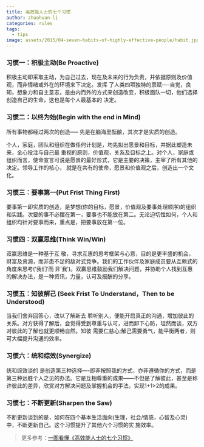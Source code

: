 ```yaml
---
title: 高效能人士的七个习惯
author: zhuohuan-li
categories: rules
tags:
  - tips
image: assets/2015/04-seven-habits-of-highly-effective-people/habit.jpg
---
```


### 习惯一：积极主动(Be Proactive)

积极主动即采取主动，为自己过去，现在及未来的行为负责，并依据原则及价值观，而非情绪或外在的环境来下决定。发挥 了人类四项独特的禀赋—-自觉，良知，想象力和自主意志，是由内而外的方式来创造改变，积极面队一切，他们选择创造自己的生命，这也是每个人最基本的 决定。

### 习惯二：以终为始(Begin with the end in Mind)

所有事物都经过两次的创造—– 先是在脑海里酝酿，其次才是实质的创造。

个人，家庭，团队和组织在做任何计划是，均先拟出愿景和目标，并据此塑造未来，全心投注与自己最 重视的原则，价值观，关系及目标之上。对个人，家庭或组织而言，使命宣言可说是愿景的最好形式，它是主要的决策，主宰了所有其他的决定。领导工作的核心， 就是在共有的使命，愿景和价值观之后，创造出一个文化。

### 习惯三：要事第一(Put Frist Thing First)

要事第一即实质的创造，是梦想(你的目标，愿景，价值观及要事处理顺序)的组织和实践。次要的事不必摆在第一，要事也不能放在第二。无论迫切性如何，个人和 组织均针对要事而来，重点是，把要事放在第一位。

### 习惯四：双赢思维(Think Win/Win)

双赢思维是一种基于互 敬，寻求互惠的思考框架与心意，目的是更丰盛的机会，财富及资源，而非患不足的敌对式竞争。我们的工作伙伴及家庭成员要从互赖式的角度来思考(‘我们’而 非’我’)。双赢思维鼓励我们解决问题，并协助个人找到互惠的解决办法，是一种资讯，力量，认可及报酬的分享。

### 习惯五：知彼解己 (Seek Frist To Understand，Then to be Understood)

当我们舍弃回答心，改以了解新去 聆听别人，便能开启真正的沟通，增加彼此的关系。对方获得了解后，会觉得受到尊重与认可，进而卸下心防，坦然而谈，双方对彼此的了解也就更顺畅自然。知彼 需要仁慈心;解己需要勇气，能平衡两者，则可大幅提升沟通的效率。

### 习惯六：统和综效(Synergize)

统和综效谈的 是创造第三种选择—-即非按照我的方式，亦非遵循你的方式，而是第三种远胜个人之见的办法。它是互相尊重的成果——不但是了解彼此，甚至是称 许彼此的差异，欣赏对方解决问题及掌握机会的手法。实现1+1>2的成果。

### 习惯七：不断更新(Sharpen the Saw)

不断更新谈到的是，如何在四个基本生活面向(生理，社会/情感，心智及心灵)中，不断更新自己。这个习惯提升了其他六个习惯的实 施效率。

> 更多参考：[一图看懂《高效能人士的七个习惯》](http://blog.creaders.net/u/4240/201505/220026.html)
